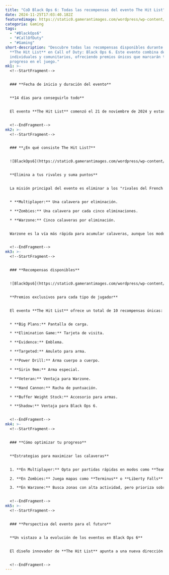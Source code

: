 ```yaml
---
title: "CoD Black Ops 6: Todas las recompensas del evento The Hit List"
date: 2024-11-25T17:03:40.182Z
featuredimage: https://static0.gamerantimages.com/wordpress/wp-content/uploads/2024/11/black-ops-6-the-hit-list-event-rewards.jpg?q=70&fit=crop&w=1140&h=&dpr=1
categoria: Gaming
tags:
  - "#BlackOps6"
  - "#CallOfDuty"
  - "#Gaming"
short-description: "Descubre todas las recompensas disponibles durante el evento
  **The Hit List** en Call of Duty: Black Ops 6. Este evento combina desafíos
  individuales y comunitarios, ofreciendo premios únicos que marcarán tu
  progreso en el juego."
mk1: >-
  <!--StartFragment-->


  ### **Fecha de inicio y duración del evento**


  **14 días para conseguirlo todo**


  El evento **The Hit List** comenzó el 21 de noviembre de 2024 y estará activo hasta el 5 de diciembre de 2024. Con una duración de dos semanas, tendrás tiempo de sobra para desbloquear todas las recompensas.


  <!--EndFragment-->
mk2: >-
  <!--StartFragment-->


  ### **¿En qué consiste The Hit List?**


  ![BlackOps6](https://static0.gamerantimages.com/wordpress/wp-content/uploads/2024/11/black-ops-6-1-2.jpg?q=49&fit=crop&w=825&dpr=2 "BlackOps6")


  **Elimina a tus rivales y suma puntos**


  La misión principal del evento es eliminar a los "rivales del French Syndicate" en **Multiplayer**, **Zombies** y **Warzone**. Obtendrás **calaveras** según tus eliminaciones:


  * **Multiplayer:** Una calavera por eliminación.

  * **Zombies:** Una calavera por cada cinco eliminaciones.

  * **Warzone:** Cinco calaveras por eliminación.


  Warzone es la vía más rápida para acumular calaveras, aunque los modos de Zombies ofrecen un enfoque menos competitivo para completar los desafíos.


  <!--EndFragment-->
mk3: >-
  <!--StartFragment-->


  ### **Recompensas disponibles**


  ![BlackOps6](https://static0.gamerantimages.com/wordpress/wp-content/uploads/2024/11/blac-ops-6-sirin-9mm.jpg?q=49&fit=crop&w=825&dpr=2 "BlackOps6")


  **Premios exclusivos para cada tipo de jugador**


  El evento **The Hit List** ofrece un total de 10 recompensas únicas:


  * **Big Plans:** Pantalla de carga.

  * **Elimination Game:** Tarjeta de visita.

  * **Evidence:** Emblema.

  * **Targeted:** Amuleto para arma.

  * **Power Drill:** Arma cuerpo a cuerpo.

  * **Sirin 9mm:** Arma especial.

  * **Veteran:** Ventaja para Warzone.

  * **Hand Cannon:** Racha de puntuación.

  * **Buffer Weight Stock:** Accesorio para armas.

  * **Shadow:** Ventaja para Black Ops 6.


  <!--EndFragment-->
mk4: >-
  <!--StartFragment-->


  ### **Cómo optimizar tu progreso**


  **Estrategias para maximizar las calaveras**


  1. **En Multiplayer:** Opta por partidas rápidas en modos como **Team Deathmatch** para acumular más eliminaciones.

  2. **En Zombies:** Juega mapas como **Terminus** o **Liberty Falls** para aprovechar las hordas interminables.

  3. **En Warzone:** Busca zonas con alta actividad, pero prioriza sobrevivir para mantener tu progreso.


  <!--EndFragment-->
mk5: >-
  <!--StartFragment-->


  ### **Perspectiva del evento para el futuro**


  **Un vistazo a la evolución de los eventos en Black Ops 6**


  El diseño innovador de **The Hit List** apunta a una nueva dirección para los eventos en Call of Duty. La mezcla de desafíos individuales y comunitarios podría establecer un estándar para los próximos eventos de Treyarch, consolidando la experiencia del ciclo de **Black Ops 6** como una de las mejores hasta la fecha.


  <!--EndFragment-->
---
```

